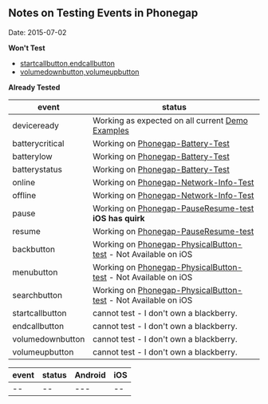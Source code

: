 ## Notes on Testing Events in Phonegap
Date: 2015-07-02

**Won't Test**

* [startcallbutton,endcallbutton](https://github.com/jessemonroy650/Phonegap-CallButton-test)
* [volumedownbutton,volumeupbutton](https://github.com/jessemonroy650/Phonegap-VolumeButton-test)

**Already Tested**

event | status 
------|--------
deviceready      | Working as expected on all current [Demo Examples](http://codesnippets.altervista.org/examples/phonegap/demos/PUBLIC.Apps.html)
batterycritical  | Working on [Phonegap-Battery-Test](https://github.com/jessemonroy650/Phonegap-Battery-Test)
batterylow       | Working on [Phonegap-Battery-Test](https://github.com/jessemonroy650/Phonegap-Battery-Test)
batterystatus    | Working on [Phonegap-Battery-Test](https://github.com/jessemonroy650/Phonegap-Battery-Test)
online           | Working on [Phonegap-Network-Info-Test](https://github.com/jessemonroy650/Phonegap-Network-Info-Test)
offline          | Working on [Phonegap-Network-Info-Test](https://github.com/jessemonroy650/Phonegap-Network-Info-Test)
pause            | Working on [Phonegap-PauseResume-test](https://github.com/jessemonroy650/Phonegap-PauseResume-test.git)  **iOS has quirk**
resume           | Working on [Phonegap-PauseResume-test](https://github.com/jessemonroy650/Phonegap-PauseResume-test.git)
backbutton       | Working on [Phonegap-PhysicalButton-test](https://github.com/jessemonroy650/Phonegap-PhysicalButton-test.git) - Not Available on iOS
menubutton       | Working on [Phonegap-PhysicalButton-test](https://github.com/jessemonroy650/Phonegap-PhysicalButton-test.git) - Not Available on iOS
searchbutton     | Working on [Phonegap-PhysicalButton-test](https://github.com/jessemonroy650/Phonegap-PhysicalButton-test.git) - Not Available on iOS
startcallbutton  | cannot test - I don't own a blackberry.
endcallbutton    | cannot test - I don't own a blackberry.
volumedownbutton | cannot test - I don't own a blackberry.
volumeupbutton   | cannot test - I don't own a blackberry.


event | status | Android | iOS 
------|--------|---------|-----
  --  |   --   |   ---   | --

